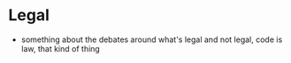 # Legal

- something about the debates around what's legal and not legal, code is law, that kind of thing